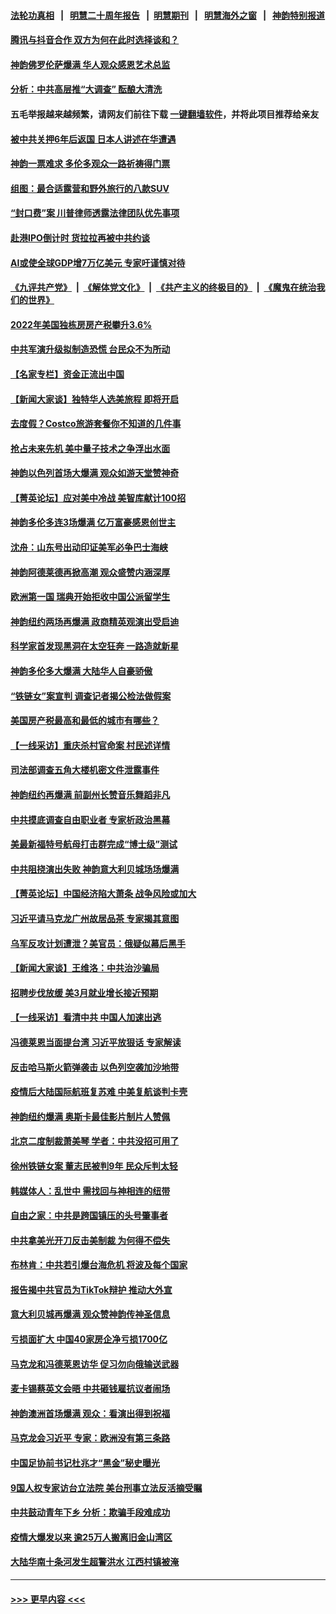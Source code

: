 #### [法轮功真相](https://github.com/gfw-breaker/truth/blob/master/README.md?t=0) &nbsp;&nbsp;|&nbsp;&nbsp; [明慧二十周年报告](https://github.com/gfw-breaker/mh-reports/blob/master/README.md?t=0) &nbsp;&nbsp;|&nbsp;&nbsp;[明慧期刊](https://github.com/gfw-breaker/mh-qikan) &nbsp;&nbsp;|&nbsp;&nbsp; [明慧海外之窗](https://github.com/gfw-breaker/mh-news/blob/master/README.md?t=0) &nbsp;&nbsp;|&nbsp;&nbsp; [神韵特别报道](https://github.com/gfw-breaker/mh-news/blob/master/shenyun.md?t=0)
#### [腾讯与抖音合作 双方为何在此时选择谈和？](../pages/nf4514/n13969457.md?t=04102143) 
#### [神韵佛罗伦萨爆满 华人观众感恩艺术总监](../pages/nf4514/n13969447.md?t=04102143) 
#### [分析：中共高层推“大调查” 酝酿大清洗](../pages/nf4514/n13969255.md?t=04102143) 
#### 五毛举报越来越频繁，请网友们前往下载 [一键翻墙软件](https://github.com/gfw-breaker/ssr-accounts)，并将此项目推荐给亲友
#### [被中共关押6年后返国 日本人讲述在华遭遇](../pages/nf4514/n13969163.md?t=04102143) 
#### [神韵一票难求 多伦多观众一路祈祷得门票](../pages/nf4514/n13969317.md?t=04102143) 
#### [组图：最合适露营和野外旅行的八款SUV](../pages/nf4514/n13965255.md?t=04102143) 
#### [“封口费”案 川普律师透露法律团队优先事项](../pages/nf4514/n13969111.md?t=04102143) 
#### [赴港IPO倒计时 货拉拉再被中共约谈](../pages/nf4514/n13968862.md?t=04102143) 
#### [AI或使全球GDP增7万亿美元 专家吁谨慎对待](../pages/nf4514/n13968459.md?t=04102143) 
#### [《九评共产党》](https://github.com/begood0513/9ping.md/blob/master/README.md) &nbsp;|&nbsp; [《解体党文化》](../../../../jtdwh.md/blob/master/README.md)  &nbsp;|&nbsp; [《共产主义的终极目的》](../../../../gczydzjmd.md/blob/master/README.md) &nbsp;|&nbsp; [《魔鬼在统治我们的世界》](../../../../mgztzwmdsj.md/blob/master/README.md) 
#### [2022年美国独栋房房产税攀升3.6%](../pages/nf4514/n13968432.md?t=04102143) 
#### [中共军演升级拟制造恐慌 台民众不为所动](../pages/nf4514/n13969065.md?t=04102143) 
#### [【名家专栏】资金正流出中国](../pages/nf4514/n13965018.md?t=04102143) 
#### [【新闻大家谈】独特华人选美旅程 即将开启](../pages/nf4514/n13968375.md?t=04102143) 
#### [去度假？Costco旅游套餐你不知道的几件事](../pages/nf4514/n13966152.md?t=04102143) 
#### [抢占未来先机 美中量子技术之争浮出水面](../pages/nf4514/n13967804.md?t=04102143) 
#### [神韵以色列首场大爆满 观众如游天堂赞神奇](../pages/nf4514/n13968859.md?t=04102143) 
#### [【菁英论坛】应对美中冷战 美智库献计100招](../pages/nf4514/n13968436.md?t=04102143) 
#### [神韵多伦多连3场爆满 亿万富豪感恩创世主](../pages/nf4514/n13968723.md?t=04102143) 
#### [沈舟：山东号出动印证美军必争巴士海峡](../pages/nf4514/n13968378.md?t=04102143) 
#### [神韵阿德莱德再掀高潮 观众盛赞内涵深厚](../pages/nf4514/n13968420.md?t=04102143) 
#### [欧洲第一国 瑞典开始拒收中国公派留学生](../pages/nf4514/n13968149.md?t=04102143) 
#### [神韵纽约两场再爆满 政商精英观演出受启迪](../pages/nf4514/n13968701.md?t=04102143) 
#### [科学家首发现黑洞在太空狂奔 一路造就新星](../pages/nf4514/n13968248.md?t=04102143) 
#### [神韵多伦多大爆满 大陆华人自豪骄傲](../pages/nf4514/n13968091.md?t=04102143) 
#### [“铁链女”案宣判 调查记者揭公检法做假案](../pages/nf4514/n13968268.md?t=04102143) 
#### [美国房产税最高和最低的城市有哪些？](../pages/nf4514/n13968157.md?t=04102143) 
#### [【一线采访】重庆杀村官命案 村民述详情](../pages/nf4514/n13968295.md?t=04102143) 
#### [司法部调查五角大楼机密文件泄露事件](../pages/nf4514/n13967956.md?t=04102143) 
#### [神韵纽约再爆满 前副州长赞音乐舞蹈非凡](../pages/nf4514/n13968052.md?t=04102143) 
#### [中共摸底调查自由职业者 专家析政治黑幕](../pages/nf4514/n13967828.md?t=04102143) 
#### [美最新福特号航母打击群完成“博士级”测试](../pages/nf4514/n13967716.md?t=04102143) 
#### [中共阻挠演出失败 神韵意大利贝城场场爆满](../pages/nf4514/n13968016.md?t=04102143) 
#### [【菁英论坛】中国经济陷大萧条 战争风险或加大](../pages/nf4514/n13967749.md?t=04102143) 
#### [习近平请马克龙广州故居品茶 专家揭其意图](../pages/nf4514/n13967692.md?t=04102143) 
#### [乌军反攻计划遭泄？美官员：俄疑似幕后黑手](../pages/nf4514/n13967537.md?t=04102143) 
#### [【新闻大家谈】王维洛：中共治沙骗局](../pages/nf4514/n13967541.md?t=04102143) 
#### [招聘步伐放缓 美3月就业增长接近预期](../pages/nf4514/n13967583.md?t=04102143) 
#### [【一线采访】看清中共 中国人加速出逃](../pages/nf4514/n13963296.md?t=04102143) 
#### [冯德莱恩当面提台湾 习近平放狠话 专家解读](../pages/nf4514/n13967417.md?t=04102143) 
#### [反击哈马斯火箭弹袭击 以色列空袭加沙地带](../pages/nf4514/n13967414.md?t=04102143) 
#### [疫情后大陆国际航班复苏难 中美复航谈判卡壳](../pages/nf4514/n13967092.md?t=04102143) 
#### [神韵纽约爆满 奥斯卡最佳影片制片人赞佩](../pages/nf4514/n13967289.md?t=04102143) 
#### [北京二度制裁萧美琴 学者：中共没招可用了](../pages/nf4514/n13967200.md?t=04102143) 
#### [徐州铁链女案 董志民被判9年 民众斥判太轻](../pages/nf4514/n13967091.md?t=04102143) 
#### [韩媒体人：乱世中 需找回与神相连的纽带](../pages/nf4514/n13966358.md?t=04102143) 
#### [自由之家：中共是跨国镇压的头号肇事者](../pages/nf4514/n13967246.md?t=04102143) 
#### [中共拿美光开刀反击美制裁 为何得不偿失](../pages/nf4514/n13966230.md?t=04102143) 
#### [布林肯：中共若引爆台海危机 将波及每个国家](../pages/nf4514/n13967013.md?t=04102143) 
#### [报告揭中共官员为TikTok辩护 推动大外宣](../pages/nf4514/n13966895.md?t=04102143) 
#### [意大利贝城再爆满 观众赞神韵传神圣信息](../pages/nf4514/n13967171.md?t=04102143) 
#### [亏损面扩大 中国40家房企净亏损1700亿](../pages/nf4514/n13966935.md?t=04102143) 
#### [马克龙和冯德莱恩访华 促习勿向俄输送武器](../pages/nf4514/n13966828.md?t=04102143) 
#### [麦卡锡蔡英文会晤 中共砸钱雇抗议者闹场](../pages/nf4514/n13966665.md?t=04102143) 
#### [神韵澳洲首场爆满 观众：看演出得到祝福](../pages/nf4514/n13966845.md?t=04102143) 
#### [马克龙会习近平 专家：欧洲没有第三条路](../pages/nf4514/n13966472.md?t=04102143) 
#### [中国足协前书记杜兆才“黑金”秘史曝光](../pages/nf4514/n13966355.md?t=04102143) 
#### [9国人权专家访台立法院 美台刑事立法反活摘受瞩](../pages/nf4514/n13966617.md?t=04102143) 
#### [中共鼓动青年下乡 分析：欺骗手段难成功](../pages/nf4514/n13966476.md?t=04102143) 
#### [疫情大爆发以来 逾25万人搬离旧金山湾区](../pages/nf4514/n13966443.md?t=04102143) 
#### [大陆华南十条河发生超警洪水 江西村镇被淹](../pages/nf4514/n13966107.md?t=04102143) 

----
#### [ >>> 更早内容 <<< ](../indexes/nf4514-earlier.md)
